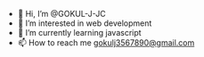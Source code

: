- 👋 Hi, I’m @GOKUL-J-JC
- 👀 I’m interested in web development 
- 🌱 I’m currently learning javascript 
- 📫 How to reach me gokulj3567890@gmail.com
<!--- 💞️ I’m looking to collaborate on ...--->
<!---
GOKUL-J-JC/GOKUL-J-JC is a ✨ special ✨ repository web its `README.md` (this file) appears on your GitHub profile.
You can click the Preview link to take a look at your changes.
--->
